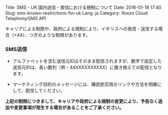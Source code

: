 Title: SMS - UK 国内送信・発信における規制について
Date: 2016-01-18 17:40
Slug: sms-known-restrictions-for-uk
Lang: ja
Category: Xoxzo Cloud Telephony/SMS API

キャリアによる制限や、政府による規制により、イギリスへの発信・送信する場合（+44）、つぎのような制限があります。

### SMS送信

- アルファベットを含む送信元IDはそのまま配信されますが、数字で設定した送信元IDは、長い数列（例・44XXXXXXXXXX）に置き換えての配信となります。

- マーケティング目的のメッセージには、購読拒否用のリンクや方法を明確にして、配信してください。


**上記の制限につきまして、キャリアや政府による規制の変更により、予告なく追加や変更事項が発生する場合があることをご了承ください。**
